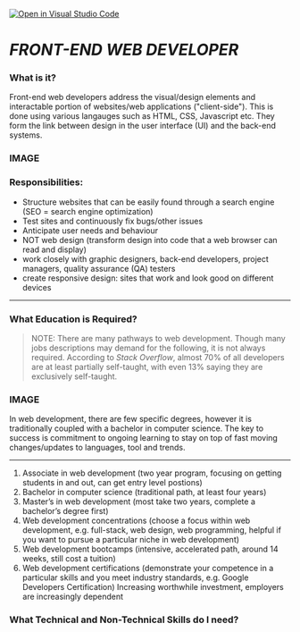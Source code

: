 [![Open in Visual Studio Code](https://classroom.github.com/assets/open-in-vscode-c66648af7eb3fe8bc4f294546bfd86ef473780cde1dea487d3c4ff354943c9ae.svg)](https://classroom.github.com/online_ide?assignment_repo_id=10086952&assignment_repo_type=AssignmentRepo)
# **_FRONT-END WEB DEVELOPER_**
### **What is it?**
Front-end web developers address the visual/design elements and interactable portion of websites/web applications ("client-side"). This is done using various langauges such as HTML, CSS, Javascript etc. They form the link between design in the user interface (UI) and the back-end systems. 

### IMAGE

### Responsibilities:
* Structure websites that can be easily found through a search engine (SEO = search engine optimization)
* Test sites and continuously fix bugs/other issues
* Anticipate user needs and behaviour 
* NOT web design (transform design into code that a web browser can read and display)
* work closely with graphic designers, back-end developers, project managers, quality assurance (QA) testers 
* create responsive design: sites that work and look good on different devices

***

### **What Education is Required?**
> NOTE: There are many pathways to web development. Though many jobs descriptions may demand for the following, it is not always required. According to _Stack Overflow_, almost 70% of all developers are at least partially self-taught, with even 13% saying they are exclusively self-taught. 

### IMAGE

In web development, there are few specific degrees, however it is traditionally coupled with a bachelor in computer science. The key to success is commitment to ongoing learning to stay on top of fast moving changes/updates to languages, tool and trends. 

***
1) Associate in web development (two year program, focusing on getting students in and out, can get entry level postions)
2) Bachelor in computer science (traditional path, at least four years)
3) Master’s in web development (most take two years, complete a bachelor’s degree first)
4) Web development concentrations (choose a focus within web development, e.g. full-stack, web design, web programming, helpful if you want to pursue a particular niche in web development)
5) Web development bootcamps (intensive, accelerated path, around 14 weeks, still cost a tuition)
6) Web development certifications (demonstrate your competence in a particular skills and you meet industry standards, e.g. Google Developers Certification)
Increasing worthwhile investment, employers are increasingly dependent

### **What Technical and Non-Technical Skills do I need?**